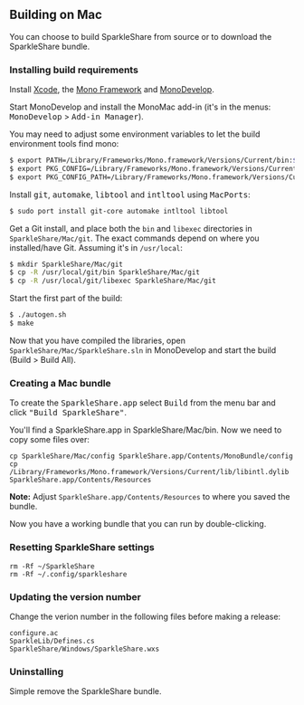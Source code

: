 ## Building on Mac

You can choose to build SparkleShare from source or to download the SparkleShare bundle.


### Installing build requirements

Install [Xcode](https://developer.apple.com/xcode/), the [Mono Framework](http://www.mono-project.com/) 
and [MonoDevelop](http://monodevelop.com/).

Start MonoDevelop and install the MonoMac add-in (it's in the menus: <tt>MonoDevelop</tt> > <tt>Add-in Manager</tt>).


You may need to adjust some environment variables to let the build environment tools find mono:
   
```bash
$ export PATH=/Library/Frameworks/Mono.framework/Versions/Current/bin:$PATH
$ export PKG_CONFIG=/Library/Frameworks/Mono.framework/Versions/Current/bin/pkg-config
$ export PKG_CONFIG_PATH=/Library/Frameworks/Mono.framework/Versions/Current/lib/pkgconfig
```

Install <tt>git</tt>, <tt>automake</tt>, <tt>libtool</tt> and <tt>intltool</tt> using <tt>MacPorts</tt>:

```bash
$ sudo port install git-core automake intltool libtool
```

Get a Git install, and place both the `bin` and `libexec` directories in `SparkleShare/Mac/git`.
The exact commands depend on where you installed/have Git. Assuming it's in `/usr/local`:

```bash
$ mkdir SparkleShare/Mac/git
$ cp -R /usr/local/git/bin SparkleShare/Mac/git
$ cp -R /usr/local/git/libexec SparkleShare/Mac/git
```

Start the first part of the build:

```bash
$ ./autogen.sh
$ make
```

Now that you have compiled the libraries, open `SparkleShare/Mac/SparkleShare.sln` in
MonoDevelop and start the build (Build > Build All).


### Creating a Mac bundle

To create the <tt>SparkleShare.app</tt> select <tt>Build</tt> from the menu bar 
and click <tt>"Build SparkleShare"</tt>.

You'll find a SparkleShare.app in SparkleShare/Mac/bin. Now we need to copy some files over:

```
cp SparkleShare/Mac/config SparkleShare.app/Contents/MonoBundle/config
cp /Library/Frameworks/Mono.framework/Versions/Current/lib/libintl.dylib SparkleShare.app/Contents/Resources
```

**Note:** Adjust `SparkleShare.app/Contents/Resources` to where you saved the bundle.

Now you have a working bundle that you can run by double-clicking.


### Resetting SparkleShare settings

```
rm -Rf ~/SparkleShare
rm -Rf ~/.config/sparkleshare
```


### Updating the version number

Change the verion number in the following files before making a release:

```
configure.ac
SparkleLib/Defines.cs
SparkleShare/Windows/SparkleShare.wxs
```


### Uninstalling

Simple remove the SparkleShare bundle.

